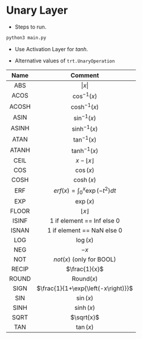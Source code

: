 # Unary Layer

+ Steps to run.

```bash
python3 main.py
```

+ Use Activation Layer for $tanh$.

+ Alternative values of `trt.UnaryOperation`

| Name  |                           Comment                            |
| :---: | :----------------------------------------------------------: |
|  ABS  |                      $\lvert x \rvert$                       |
| ACOS  |                 $\cos^{-1} \left( x \right)$                 |
| ACOSH |                $\cosh^{-1} \left( x \right)$                 |
| ASIN  |                 $\sin^{-1} \left( x \right)$                 |
| ASINH |                $\sinh^{-1} \left( x \right)$                 |
| ATAN  |                 $\tan^{-1} \left( x \right)$                 |
| ATANH |                $\tanh^{-1} \left( x \right)$                 |
| CEIL  |                   $x - \lfloor x \rfloor$                    |
|  COS  |                   $\cos \left( x \right)$                    |
| COSH  |                   $\cosh \left( x \right)$                   |
|  ERF  | $erf \left( x \right) = \int_{0}^{x} \exp\left(-t^{2}\right)dt$ |
|  EXP  |                   $\exp \left( x \right)$                    |
| FLOOR |                     $\lfloor x \rfloor$                      |
| ISINF |                  1 if element == Inf else 0                  |
| ISNAN |                  1 if element == NaN else 0                  |
|  LOG  |                   $\log \left( x \right)$                    |
|  NEG  |                             $-x$                             |
|  NOT  |            $not \left( x \right)$ (only for BOOL)            |
| RECIP |                        $\frac{1}{x}$                         |
| ROUND |                    Round$\left(x\right)$                     |
| SIGN  |             $\frac{1}{1+\exp{\left(-x\right)}}$              |
|  SIN  |                   $\sin \left( x \right)$                    |
| SINH  |                   $\sinh \left( x \right)$                   |
| SQRT  |                          $\sqrt{x}$                          |
|  TAN  |                   $\tan \left( x \right)$                    |
